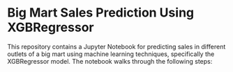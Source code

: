 # Big Mart Sales Prediction Using XGBRegressor
This repository contains a Jupyter Notebook for predicting sales in different outlets of a big mart using machine learning techniques, specifically the XGBRegressor model. The notebook walks through the following steps:
